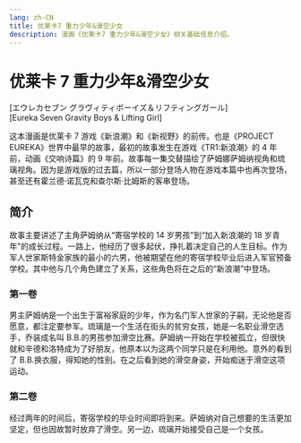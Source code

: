 ```yaml
---
lang: zh-CN
title: 优莱卡7 重力少年&滑空少女
description: 漫画《优莱卡7 重力少年&滑空少女》相关基础信息介绍。
---
```


# 优莱卡 7 重力少年&滑空少女

<Badge type="tip" text="漫画" vertical="middle" />
<Badge type="tip" text="2005" vertical="middle" />
<Badge type="warning" text="全2卷" vertical="middle" />

[エウレカセブン グラヴィティボーイズ＆リフティングガール]  
[Eureka Seven Gravity Boys & Lifting Girl]

<DocInfoCard image="/imgs/cover/Gravity_Boys_and_Lifting_Girl.jpg"
  :info="[
    {label:'原名',value:'エウレカセブン グラヴィティボーイズ＆リフティングガール'},
    {label:'地区',value:'日本'},
    {label:'原作',value:'BONES'},
    {label:'脚本',value:'佐藤大'},
    {label:'漫画',value:'贵月未来'},
    {label:'卷数',value:'全2卷'},
    {label:'发行日期',value:'2005年11月10日'},
    {label:'出版社',value:'角川书店'}]" />

这本漫画是优莱卡 7 游戏《新浪潮》和《新视野》的前传。也是《PROJECT EUREKA》世界中最早的故事，最初的故事发生在游戏《TR1:新浪潮》的 4 年前，动画《交响诗篇》的 9 年前。故事每一集交替描绘了萨姆娜萨姆纳视角和琉璃视角。因为是游戏版的过去篇，所以一部分登场人物在游戏本篇中也再次登场，甚至还有霍兰德·诺瓦克和查尔斯·比姆斯的客串登场。

## 简介

故事主要讲述了主角萨姆纳从“寄宿学校的 14 岁男孩”到“加入新浪潮的 18 岁青年”的成长过程。一路上，他经历了很多起伏，挣扎着决定自己的人生目标。作为军人世家斯特金家族的最小的六男，他被期望在他的寄宿学校毕业后进入军官预备学校。其中他与几个角色建立了关系，这些角色将在之后的“新浪潮”中登场。

### 第一卷

男主萨姆纳是一个出生于富裕家庭的少年，作为名门军人世家的子嗣，无论他是否愿意，都注定要参军。琉璃是一个生活在街头的贫穷女孩，她是一名职业滑空选手，乔装成名叫 B.B.的男孩参加滑空比赛。萨姆纳一开始在学校被孤立，但很快就和辛德和洛特成为了好朋友，他原本以为这两个同学只是在利用他。意外的看到了 B.B.换衣服，得知她的性别。在之后看到她的滑空身姿，开始痴迷于滑空这项运动。

### 第二卷

经过两年的时间后，寄宿学校的毕业时间即将到来。萨姆纳对自己想要的生活更加坚定，但也因故暂时放弃了滑空。另一边，琉璃开始接受自己是一个女孩。
